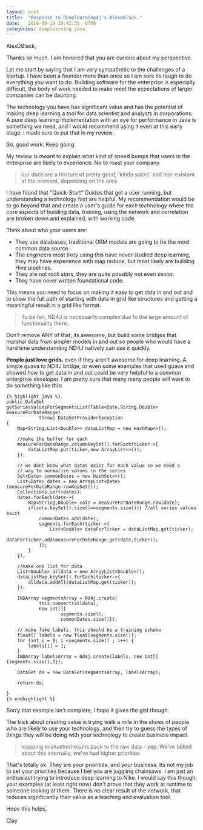 ```yaml
---
layout: post
title:  "Response to deeplearning4j's AlexDBlack."
date:   2016-09-19 19:42:30 -0700
categories: deeplearning java
---
```



AlexDBlack,

Thanks so much. I am honored that you are curious about my perspective.

Let me start by saying that I am very sympathetic to the challenges of a startup. I have been a founder more than once so I am sure its tough to do everything you want to do. Building software for the enterprise is especially difficult, the body of work needed to make meet the expectations of larger companies can be daunting.

The technology you have has significant value and has the potential of making deep learning a tool for data scientist and analysts in corporations. A pure deep learning implementation with an eye for performance in Java is something we need, and I would recommend using it even at this early stage. I made sure to put that in my review.  

So, good work. Keep going.

My review is meant to explain what kind of speed bumps that users in the enterprise are likely to experience. No to roast your company.

>our docs are a mixture of pretty good, 'kinda sucks' and non-existent at the moment, depending on the area

I have found that "Quick-Start" Guides that get a user running, but understanding a technology fast are helpful. My recommendation would be to go beyond that and create a user's guide for each technology where the core aspects of building data, training, using the network and correlation are broken down and explained, with working code.

Think about who your users are:

* They use databases, traditional ORM models are going to be the most common data source.
* The engineers most likey using this have never studied deep learning, they may have experience with map reduce, but most likely are building Hive pipelines.
* They are not rock stars, they are quite possibly not even senior.
* They have never written foundational code.

This means you need to focus on making it easy to get data in and out and to show the full path of starting with data in grid like structures and getting a meaningful result in a grid like format.

>To be fair, ND4J is necessarily complex due to the large amount of functionality there..

Don't remove ANY of that, its awesome, but build some bridges that marshal data from simpler models in and out so people who would have a hard time understanding ND4J natively can use it quickly.

**People just love grids**, even if they aren't awesome for deep learning. A simple guava to ND4J bridge, or even some examples that used guava and showed how to get data in and out could be very helpful to a common enterprise developer. I am pretty sure that many many people will want to do something like this:

    {% highlight java %}
    public DataSet getSeriesValuesForSegmentsList(Table<Date,String,Double> measureForDateRange)
                throws DataSetProviderException
    {
        Map<String,List<Double>> dataListMap = new HashMap<>();

        //make the buffer for each
        measureForDateRange.columnKeySet().forEach(ticker->{
            dataListMap.put(ticker,new ArrayList<>());
        });

        // we dont know what dates exist for each value so we need a
        // way to normalize values in the series
        Set<Date> commonDates = new HashSet<>();
        List<Date> dates = new ArrayList<Date>(measureForDateRange.rowKeySet());
        Collections.sort(dates);
        dates.forEach(date->{
            Map<String,Double> cols = measureForDateRange.row(date);
            if(cols.keySet().size()==segments.size()){ //all series values exist
                commonDates.add(date);
                segments.forEach(ticker->{
                    List<Double> dataForTicker = dataListMap.get(ticker);
                    dataForTicker.add(measureForDateRange.get(date,ticker));
                });
            }
        });

        //make one list for data
        List<Double> alldata = new ArrayList<Double>();
        dataListMap.keySet().forEach(ticker->{
            alldata.addAll(dataListMap.get(ticker));
        });

        INDArray segmentsArray = Nd4j.create(
                this.convert(alldata),
                new int[]{
                        segments.size(),
                        commonDates.size()});

        // make fake labels, this should be a training schema
        float[] labels = new float[segments.size()];
        for (int i = 0; i <segments.size() ; i++) {
            labels[i] = 1;
        }
        INDArray labelsArray = Nd4j.create(labels, new int[]{segments.size(),1});

        DataSet ds = new DataSet(segmentsArray, labelsArray);

        return ds;

    }
    {% endhighlight %}  

Sorry that example isn't complete, I hope it gives the gist though.

The trick about creating value is trying walk a mile in the shoes of people who are likely to use your technology, and then try to guess the types of things they will be doing with your technology to create business impact.

>mapping evaluation/results back to the raw data - yep. We've talked about this internally, we've had higher priorities

That's totally ok. They are your priorities, and your business. Its not my job to set your priorities because I bet you are juggling chainsaws. I am just an enthusiast trying to introduce deep learning to Nike. I would say this though, your examples (at least right now) don't prove that they work at runtime to someone looking at them. There is no clear result of the network, that reduces significantly their value as a teaching and evaluation tool.

Hope this helps,

Clay
